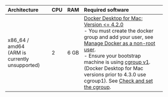 | Architecture   | CPU | RAM  | Required software |
|:---------------|:----|:-----|:------------------|
| x86_64 / amd64 <br> (ARM is currently unsupported) | 2 | 6 GB | [Docker Desktop for Mac; Version <= 4.2.0](https://docs.docker.com/desktop/mac/release-notes/#docker-desktop-420) <br> - You must create the docker group and add your user, see [Manage Docker as a non-root user](https://docs.docker.com/engine/install/linux-postinstall/#manage-docker-as-a-non-root-user). <br> - Ensure your bootstrap machine is using [cgroup v1](https://man7.org/linux/man-pages/man7/cgroups.7.html). (Docker Desktop for Mac versions prior to 4.3.0 use cgroup1). See [Check and set the cgroup](../support-matrix/#check-and-set-the-cgroup).|
